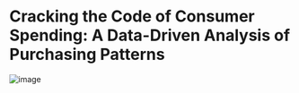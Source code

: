 # Cracking the Code of Consumer Spending: A Data-Driven Analysis of Purchasing Patterns
![image](https://github.com/user-attachments/assets/c685c177-0255-459e-94fd-9f06acdcf86f)
